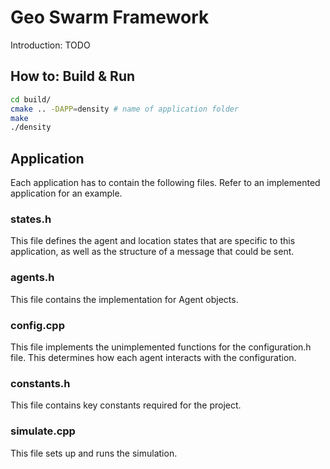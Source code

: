 # Geo Swarm Framework

Introduction: TODO

## How to: Build & Run
```bash
cd build/
cmake .. -DAPP=density # name of application folder
make
./density
```

## Application

Each application has to contain the following files. Refer to an implemented application for an example.

### states.h
This file defines the agent and location states that are specific to this application, as well as the structure of a message that could be sent. 

### agents.h
This file contains the implementation for Agent objects. 

### config.cpp
This file implements the unimplemented functions for the configuration.h file. This determines how each agent interacts with the configuration.

### constants.h
This file contains key constants required for the project.

### simulate.cpp
This file sets up and runs the simulation.

